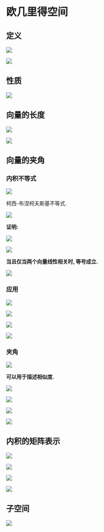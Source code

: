 # 欧几里得空间

## 定义

![](images/2021-05-27-09-31-30.png)

![](images/2021-05-27-09-31-46.png)

## 性质

![](images/2021-05-27-09-41-45.png)

## 向量的长度

![](images/2021-05-27-09-47-40.png)

![](images/2021-05-27-09-47-48.png)

## 向量的夹角

### 内积不等式

![](images/2021-05-31-08-03-49.png)

柯西-布涅柯夫斯基不等式.

![](images/2021-05-31-08-04-24.png)

**证明:**

![](images/2021-05-31-08-12-46.png)

![](images/2021-05-31-08-13-27.png)

**当且仅当两个向量线性相关时, 等号成立.**

![](images/2021-05-31-08-14-16.png)

### 应用

![](images/2021-05-31-08-05-51.png)

![](images/2021-05-31-08-06-06.png)

![](images/2021-05-31-08-06-35.png)

![](images/2021-05-31-08-07-05.png)


### 夹角

![](images/2021-05-31-08-29-40.png)

**可以用于描述相似度.**

![](images/2021-05-31-08-30-26.png)

![](images/2021-05-31-08-30-56.png)

![](images/2021-05-31-08-31-14.png)

![](images/2021-05-31-08-32-24.png)



## 内积的矩阵表示

![](images/2021-05-31-09-20-22.png)

![](images/2021-05-31-09-22-07.png)

![](images/2021-05-31-09-22-19.png)

![](images/2021-05-31-09-22-28.png)


## 子空间

![](images/2021-05-31-09-41-35.png)